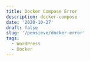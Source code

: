 ```yaml
---
title: Docker Compose Error
description: docker-compose
date: '2020-10-27'
draft: false
slug: '/pensieve/docker-error'
tags:
  - WordPress
  - Docker
---
```

